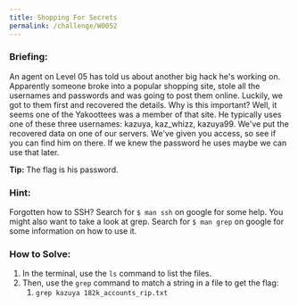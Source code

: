 ```yaml
---
title: Shopping For Secrets
permalink: /challenge/W0052
---
```


### Briefing: 
An agent on Level 05 has told us about another big hack he's working on. Apparently someone broke into a popular shopping site, stole all the usernames and passwords and was going to post them online. Luckily, we got to them first and recovered the details. Why is this important? Well, it seems one of the Yakoottees was a member of that site.
He typically uses one of these three usernames: kazuya, kaz_whizz, kazuya99. We've put the recovered data on one of our servers. We've given you access, so see if you can find him on there. If we knew the password he uses maybe we can use that later.

**Tip:** The flag is his password.

### Hint:
Forgotten how to SSH? Search for `$ man ssh` on google for some help. You might also want to take a look at grep. Search for `$ man grep` on google for some information on how to use it.

### How to Solve: 
1. In the terminal, use the `ls` command to list the files.
2. Then, use the `grep` command to match a string in a file to get the flag:
    1. `grep kazuya 182k_accounts_rip.txt`